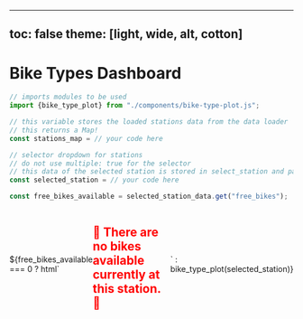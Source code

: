 <!-- PROVIDED: This controls the theme of the page! [OPTIONAL] Feel free to change and play around with the theme to find one you like for this page! -->
<!-- HINT: Reference the documentation given in the instructions! -->
---
toc: false
theme: [light, wide, alt, cotton]
---



<!-- PROVIDED: Header/Page Title -->
# Bike Types Dashboard



<!-- PROVIDED Code: Imports the component used for this page's visualization. -->

```js
// imports modules to be used
import {bike_type_plot} from "./components/bike-type-plot.js";
```



<!-- CHALLENGE 4.1 -->
<!-- YOUR TURN: Add code to load the data from stations.json.js-->
<!-- HINT: Use a FileAttachment like we did in Lab 2: Observable Dashboard! -->
<!-- Imports the data from the stations data loader -->
```js
// this variable stores the loaded stations data from the data loader
// this returns a Map!
const stations_map = // your code here
```


<!-- CHALLENGE 4.2 -->
<!-- YOUR TURN: Add code to create a dropdown/selector for all the stations in the network -->
<!-- HINT: Reference the documentation given in the instructions! -->
```js
// selector dropdown for stations
// do not use multiple: true for the selector
// this data of the selected station is stored in select_station and passed into bike-type-plot.js component for visualization!
const selected_station = // your code here
```



<!-- PROVIDED code: Displays the visualization you made in bike-type-plot.js.-->

```js
const free_bikes_available = selected_station_data.get("free_bikes");
```

<div class="grid grid-cols-1">
  <div class="card" style="display: flex; justify-content: center; align-items: center;">
  <!-- conditionally displays a message or a visualization depending on bike availability at selected station -->
    ${free_bikes_available === 0 
      ? html`<h2 style="color: red;"> 🚫 There are no bikes available currently at this station. 🚫</h2>`
      : bike_type_plot(selected_station)}

  </div>
</div>